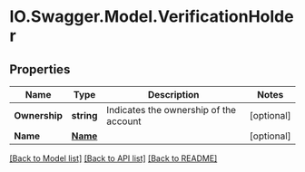 # IO.Swagger.Model.VerificationHolder
## Properties

Name | Type | Description | Notes
------------ | ------------- | ------------- | -------------
**Ownership** | **string** | Indicates the ownership of the account | [optional] 
**Name** | [**Name**](Name.md) |  | [optional] 

[[Back to Model list]](../README.md#documentation-for-models) [[Back to API list]](../README.md#documentation-for-api-endpoints) [[Back to README]](../README.md)


